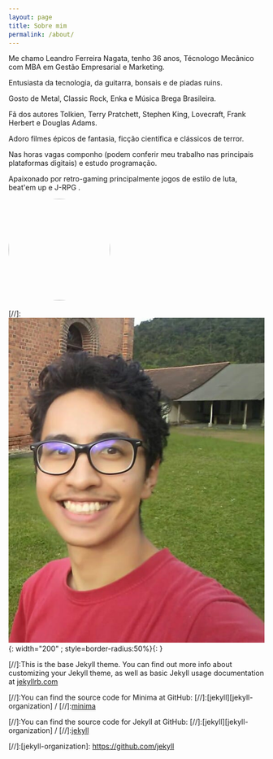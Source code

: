 ```yaml
---
layout: page
title: Sobre mim
permalink: /about/
---
```


Me chamo Leandro Ferreira Nagata, tenho 36 anos, Técnologo Mecânico com MBA em Gestão Empresarial e Marketing.

Entusiasta da tecnologia, da guitarra, bonsais e de piadas ruins.

Gosto de Metal, Classic Rock, Enka e Música Brega Brasileira.

Fã dos autores Tolkien, Terry Pratchett, Stephen King, Lovecraft, Frank Herbert e Douglas Adams.

Adoro filmes épicos de fantasia, ficção científica e clássicos de terror.

Nas horas vagas componho (podem conferir meu trabalho nas principais plataformas digitais) e estudo programação.

Apaixonado por retro-gaming principalmente jogos de estilo de luta, beat'em up e J-RPG .

<img src="https:/www.leandronagata.com.br/assets/img/me.jpg" width="200" height="200" style="border-radius: 50%;object-fit:cover;" alt-text="Esse cara sou eu!!!">

[//]:![](/assets/img/me.jpg){: width="200" ;  style=border-radius:50%}{: }


[//]:This is the base Jekyll theme. You can find out more info about customizing your Jekyll theme, as well as basic Jekyll usage documentation at [jekyllrb.com](https://jekyllrb.com/)

[//]:You can find the source code for Minima at GitHub:
[//]:[jekyll][jekyll-organization] /
[//]:[minima](https://github.com/jekyll/minima)

[//]:You can find the source code for Jekyll at GitHub:
[//]:[jekyll][jekyll-organization] /
[//]:[jekyll](https://github.com/jekyll/jekyll)


[//]:[jekyll-organization]: https://github.com/jekyll
